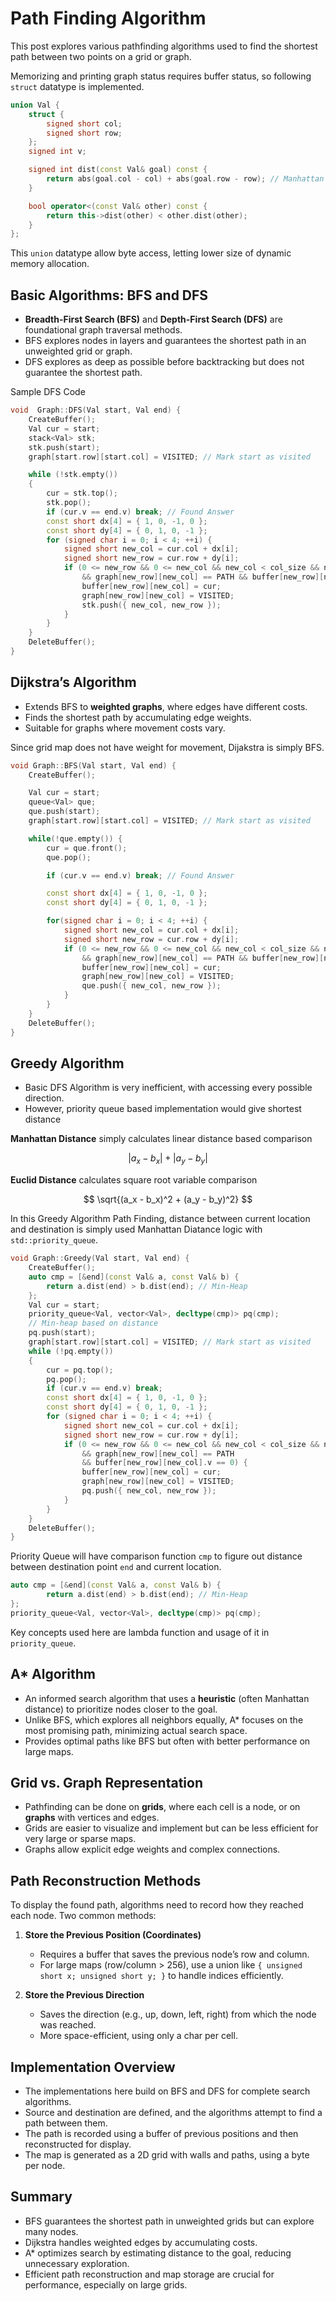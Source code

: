 # Path Finding Algorithm 

This post explores various pathfinding algorithms used to find the shortest path between two points on a grid or graph. 

Memorizing and printing graph status requires buffer status, so following `struct` 
datatype is implemented. 

```cpp
union Val {
    struct {
        signed short col; 
		signed short row;
    };
    signed int v; 

    signed int dist(const Val& goal) const {
        return abs(goal.col - col) + abs(goal.row - row); // Manhattan distance
	}

    bool operator<(const Val& other) const {
        return this->dist(other) < other.dist(other);
	}
};
``` 

This `union` datatype allow byte access, letting lower size of dynamic memory allocation. 

## Basic Algorithms: BFS and DFS

* **Breadth-First Search (BFS)** and **Depth-First Search (DFS)** are foundational graph traversal methods.
* BFS explores nodes in layers and guarantees the shortest path in an unweighted grid or graph.
* DFS explores as deep as possible before backtracking but does not guarantee the shortest path.

Sample DFS Code 

```cpp 
void  Graph::DFS(Val start, Val end) {
    CreateBuffer();
    Val cur = start;
    stack<Val> stk;
    stk.push(start); 
	graph[start.row][start.col] = VISITED; // Mark start as visited

    while (!stk.empty())
    {
        cur = stk.top();
        stk.pop();
        if (cur.v == end.v) break; // Found Answer 
        const short dx[4] = { 1, 0, -1, 0 };
        const short dy[4] = { 0, 1, 0, -1 };
        for (signed char i = 0; i < 4; ++i) {
            signed short new_col = cur.col + dx[i];
            signed short new_row = cur.row + dy[i];
            if (0 <= new_row && 0 <= new_col && new_col < col_size && new_row < row_size
                && graph[new_row][new_col] == PATH && buffer[new_row][new_col].v == 0) {
                buffer[new_row][new_col] = cur;
                graph[new_row][new_col] = VISITED;
                stk.push({ new_col, new_row });
            }
        }
    }
    DeleteBuffer(); 
}
```

## Dijkstra’s Algorithm

* Extends BFS to **weighted graphs**, where edges have different costs.
* Finds the shortest path by accumulating edge weights.
* Suitable for graphs where movement costs vary.

Since grid map does not have weight for movement, Dijakstra is simply BFS. 

```cpp
void Graph::BFS(Val start, Val end) {
	CreateBuffer();

    Val cur = start; 
	queue<Val> que; 
	que.push(start); 
	graph[start.row][start.col] = VISITED; // Mark start as visited

    while(!que.empty()) {
		cur = que.front();
		que.pop(); 

        if (cur.v == end.v) break; // Found Answer 

        const short dx[4] = { 1, 0, -1, 0 };
        const short dy[4] = { 0, 1, 0, -1 };

        for(signed char i = 0; i < 4; ++i) {
            signed short new_col = cur.col + dx[i];
            signed short new_row = cur.row + dy[i];
            if (0 <= new_row && 0 <= new_col && new_col < col_size && new_row < row_size
                && graph[new_row][new_col] == PATH && buffer[new_row][new_col].v == 0) {
                buffer[new_row][new_col] = cur;
                graph[new_row][new_col] = VISITED;
                que.push({ new_col, new_row });
            }
		} 
	}
	DeleteBuffer(); 
}
```

## Greedy Algorithm 

* Basic DFS Algorithm is very inefficient, with accessing every possible direction. 
* However, priority queue based implementation would give shortest distance 

**Manhattan Distance** simply calculates linear distance based comparison 

$$
|a_x - b_x| + |a_y - b_y|
$$

**Euclid Distance** calculates square root variable comparison 

$$
\sqrt{(a_x - b_x)^2 + (a_y - b_y)^2}
$$

In this Greedy Algorithm Path Finding, distance between current location 
and destination is simply used Manhattan Diatance logic with `std::priority_queue`. 

```cpp
void Graph::Greedy(Val start, Val end) {
	CreateBuffer();
    auto cmp = [&end](const Val& a, const Val& b) {
        return a.dist(end) > b.dist(end); // Min-Heap
    };
    Val cur = start;
	priority_queue<Val, vector<Val>, decltype(cmp)> pq(cmp); 
    // Min-heap based on distance 
    pq.push(start);
	graph[start.row][start.col] = VISITED; // Mark start as visited
    while (!pq.empty())
    {
        cur = pq.top(); 
        pq.pop();
        if (cur.v == end.v) break;
        const short dx[4] = { 1, 0, -1, 0 };
        const short dy[4] = { 0, 1, 0, -1 };
        for (signed char i = 0; i < 4; ++i) {
            signed short new_col = cur.col + dx[i];
            signed short new_row = cur.row + dy[i];
            if (0 <= new_row && 0 <= new_col && new_col < col_size && new_row < row_size
                && graph[new_row][new_col] == PATH
                && buffer[new_row][new_col].v == 0) {
                buffer[new_row][new_col] = cur;
                graph[new_row][new_col] = VISITED;
                pq.push({ new_col, new_row });
            }
		}
    }
	DeleteBuffer();
}
``` 

Priority Queue will have comparison function `cmp` to figure out distance 
between destination point `end` and current location. 

```cpp
auto cmp = [&end](const Val& a, const Val& b) {
        return a.dist(end) > b.dist(end); // Min-Heap
};
priority_queue<Val, vector<Val>, decltype(cmp)> pq(cmp); 
``` 

Key concepts used here are lambda function and usage of it in `priority_queue`. 

## A\* Algorithm

* An informed search algorithm that uses a **heuristic** (often Manhattan distance) to prioritize nodes closer to the goal.
* Unlike BFS, which explores all neighbors equally, A\* focuses on the most promising path, minimizing actual search space.
* Provides optimal paths like BFS but often with better performance on large maps.

## Grid vs. Graph Representation

* Pathfinding can be done on **grids**, where each cell is a node, or on **graphs** with vertices and edges.
* Grids are easier to visualize and implement but can be less efficient for very large or sparse maps.
* Graphs allow explicit edge weights and complex connections.

## Path Reconstruction Methods

To display the found path, algorithms need to record how they reached each node. Two common methods:

1. **Store the Previous Position (Coordinates)**

   * Requires a buffer that saves the previous node’s row and column.
   * For large maps (row/column > 256), use a union like `{ unsigned short x; unsigned short y; }` to handle indices efficiently.

2. **Store the Previous Direction**

   * Saves the direction (e.g., up, down, left, right) from which the node was reached.
   * More space-efficient, using only a char per cell.

## Implementation Overview

* The implementations here build on BFS and DFS for complete search algorithms.
* Source and destination are defined, and the algorithms attempt to find a path between them.
* The path is recorded using a buffer of previous positions and then reconstructed for display.
* The map is generated as a 2D grid with walls and paths, using a byte per node.

## Summary

* BFS guarantees the shortest path in unweighted grids but can explore many nodes.
* Dijkstra handles weighted edges by accumulating costs.
* A\* optimizes search by estimating distance to the goal, reducing unnecessary exploration.
* Efficient path reconstruction and map storage are crucial for performance, especially on large grids.
